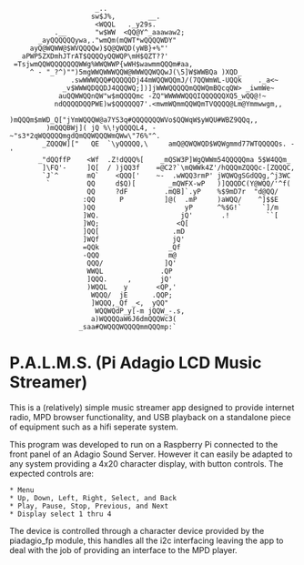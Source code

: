                          _..                                                 
                        sw$J%,        __.                                    
                         <WQQL   ._y29s.                                     
               .__       "w$WW  <QQ@Y^_aaawaw2;                              
           _ayQQQQQQywa,."wmQm(mQWT*wQQQQWDY"                                
         ayQ@WQWW@$WVQQQQw)$Q@QWQD(yWB}+%"'                                  
       aPWP5ZXDmhJTrAT$QQQQyQQWQP\mH$QZT??'                                  
     =TsjwmQQWQQQQQQQWWg%WWQWWP{wWH$wawmmQQQm#aa,                            
         ^ - "_?^)"")5mgWWQWWWQQW@WWWQQWQQwJ(\5]W$WWBQa )XQD_                
                   .swWWWQQQ#QQQQQDj44mWQQWQQmJ/(7QQWmWL-UQQk    ._a<~       
                 _v$WWWQDQQDJ4QQQWQ;])]jWWWQQQQQmQQWQmBQcqQW> _iwmWe~        
                auQQWWQQnQW"w$mQQQQmc -ZQ"WWWWWQQQIQQQQQQXQ5_wQQ@!~          
               ndQQQQDQQPWE)w$QQQQQQ7'.<mwmWQmmQQWQmTVQQQQ@Lm@Ymmwwgm,,      
              )mQQQm$mWD_Q["jYmWQQQW@a7YS3q#QQQQQQQWVo$QQWqW$yWQU#WBZ9QQq,,  
             )mQQQBWj]( jQ %\!yQQQQL4, -~"s3*2qWQQQQQmgdQmQQWQQQWmQWw\"76%"^.
            _ZQQQW]["   QE  `\yQQQQQ,\     amQ@QWQWQD$WQWgmmd77WTQQQQQs. -'  
           _"dQQffP    <Wf  .Z!dQQQ%[    _mQSW3P]WgQWWm54QQQQQma 5$W4QQm_    
            ]\FQ'-     ]Q[  / )jQQ3f    =@C2?`\mQWWk4Z'/hQQQmZQQQc-[ZQQQC,   
            `J`^       mQ`    <QQQ['    ~-  .wWQQ3rmP' jWQWQgSGdQQg,^j3WC    
             `         QQ     d$Q)[        _mQWFX-wP   )]QQQDC(Y@WQQ/'^f(    
                       QQ     ?dF         .mQB]`.yP    %$9mD7r  "d@QQ/       
                      :QQ      P          ]@(  .mP     )aWQQ/    ^]$$E       
                      )QQ                      yP      ^%$G!`     `]/m       
                      ]WQ.                    jQ'       .!         ``[       
                      ]WQ;                   <Q[                             
                      ]QQ[                  .mD                              
                      ]WQf                  jQ'                              
                      =QQk                 _Qf                               
                      -QQQ                 m@                                
                       QQQ/               ]Q'                                
                       WWQL              .QP                                 
                       ]QQQ.     ,       jQ'                                 
                       )WQQL    y       <QP,'                                
                        WQQQ/  jE      .QQP;                                 
                        ]WQQQ,_Qf _<,  yQQ"                                  
                         WQQWQdP_y[-m jQQW_-.s,                              
                        a)WQQQQaW6J6dmQQQWc3(                                
                     _saa#QWQQQWQQQQmmQQQmp:`                                

# P.A.L.M.S. (Pi Adagio LCD Music Streamer)

This is a (relatively) simple music streamer app designed to provide internet
radio, MPD browser functionality, and USB playback on a standalone piece of 
equipment such as a hifi seperate system.

This program was developed to run on a Raspberry Pi connected to the front
panel of an Adagio Sound Server. However it can easily be adapted to any 
system providing a 4x20 character display, with button controls. The expected
controls are:

	* Menu
	* Up, Down, Left, Right, Select, and Back
	* Play, Pause, Stop, Previous, and Next
	* Display select 1 thru 4

The device is controlled through a character device provided by the 
piadagio_fp module, this handles all the i2c interfacing leaving the app to
deal with the job of providing an interface to the MPD player.

